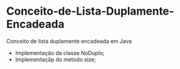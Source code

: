 # Conceito-de-Lista-Duplamente-Encadeada
Conceito de lista duplamente encadeada em Java
- Implementação da classe NoDuplo;
- Implementaçãp do metodo size;

